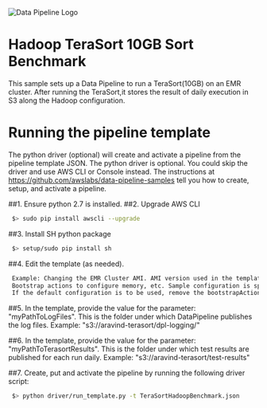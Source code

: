 ![Data Pipeline Logo](https://raw.githubusercontent.com/awslabs/data-pipeline-samples/master/setup/logo/datapipelinelogo.jpeg)

Hadoop TeraSort 10GB Sort Benchmark
====================================
This sample sets up a Data Pipeline to run a TeraSort(10GB) on an EMR cluster.
After running the TeraSort,it stores the result of daily execution in S3 along the Hadoop configuration.

# Running the pipeline template


The python driver (optional) will create and activate a pipeline from the pipeline template JSON.
The python driver is optional. You could skip the driver and use AWS CLI or Console instead.
The instructions at https://github.com/awslabs/data-pipeline-samples tell you how to create, setup, and activate a pipeline. 

##1. Ensure python 2.7 is installed.
##2. Upgrade AWS CLI

```sh
 $> sudo pip install awscli --upgrade
```

##3. Install SH python package

```sh
 $> setup/sudo pip install sh
```

##4. Edit the template (as needed).
```sh
 Example: Changing the EMR Cluster AMI. AMI version used in the template is 3.9.0.
 Bootstrap actions to configure memory, etc. Sample configuration is specified in the template.
 If the default configuration is to be used, remove the bootstrapAction field.
```


##5. In the template, provide the value for the parameter: "myPathToLogFiles".
    This is the folder under which DataPipeline publishes the log files.
    Example: "s3://aravind-terasort/dpl-logging/"
    
##6. In the template, provide the value for the parameter: "myPathToTerasortResults". 
    This is the folder under which test results are published for each run daily.
    Example: "s3://aravind-terasort/test-results"    
    

##7. Create, put and activate the pipeline by running the following driver script:    

```sh
 $> python driver/run_template.py -t TeraSortHadoopBenchmark.json
```
